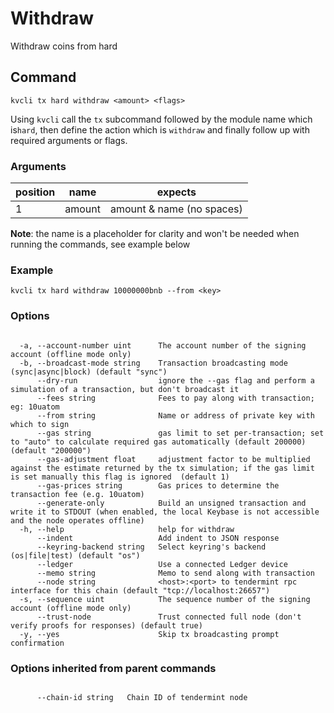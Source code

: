 # Withdraw

Withdraw coins from hard

## Command
```
kvcli tx hard withdraw <amount> <flags>
```

Using ```kvcli``` call the ```tx``` subcommand followed by the module name which is```hard```, then define the action which is ```withdraw``` and finally follow up with required arguments or flags.

### Arguments
position|name|expects
|--|--|--|
1|amount| amount & name (no spaces)


**Note**: the name is a placeholder for clarity and won't be needed when running the commands, see example below

### Example
```
kvcli tx hard withdraw 10000000bnb --from <key>
```
 
### Options
```

  -a, --account-number uint      The account number of the signing account (offline mode only)
  -b, --broadcast-mode string    Transaction broadcasting mode (sync|async|block) (default "sync")
      --dry-run                  ignore the --gas flag and perform a simulation of a transaction, but don't broadcast it
      --fees string              Fees to pay along with transaction; eg: 10uatom
      --from string              Name or address of private key with which to sign
      --gas string               gas limit to set per-transaction; set to "auto" to calculate required gas automatically (default 200000) (default "200000")
      --gas-adjustment float     adjustment factor to be multiplied against the estimate returned by the tx simulation; if the gas limit is set manually this flag is ignored  (default 1)
      --gas-prices string        Gas prices to determine the transaction fee (e.g. 10uatom)
      --generate-only            Build an unsigned transaction and write it to STDOUT (when enabled, the local Keybase is not accessible and the node operates offline)
  -h, --help                     help for withdraw
      --indent                   Add indent to JSON response
      --keyring-backend string   Select keyring's backend (os|file|test) (default "os")
      --ledger                   Use a connected Ledger device
      --memo string              Memo to send along with transaction
      --node string              <host>:<port> to tendermint rpc interface for this chain (default "tcp://localhost:26657")
  -s, --sequence uint            The sequence number of the signing account (offline mode only)
      --trust-node               Trust connected full node (don't verify proofs for responses) (default true)
  -y, --yes                      Skip tx broadcasting prompt confirmation

```

### Options inherited from parent commands
```

      --chain-id string   Chain ID of tendermint node

```
